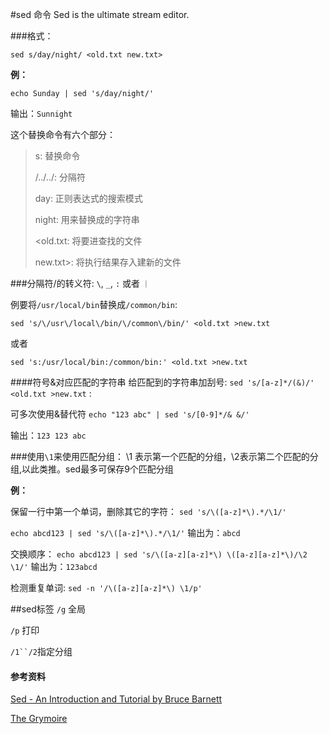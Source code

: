 #sed 命令
Sed is the ultimate stream editor.

###格式：

`sed s/day/night/ <old.txt new.txt>`

**例：**

`echo Sunday | sed 's/day/night/'`

输出：`Sunnight`

这个替换命令有六个部分：
>s:	替换命令
>
>/../../:	分隔符
>
>day: 	正则表达式的搜索模式
>
>night:	用来替换成的字符串
>
><old.txt:	将要进查找的文件
>
>new.txt>:	将执行结果存入建新的文件

###分隔符/的转义符: `\`, `_`, `:` 或者 `｜`

例要将`/usr/local/bin`替换成`/common/bin`:

`sed 's/\/usr\/local\/bin/\/common\/bin/' <old.txt >new.txt`

或者

`sed 's:/usr/local/bin:/common/bin:' <old.txt >new.txt`

####符号&对应匹配的字符串
给匹配到的字符串加刮号:
`sed 's/[a-z]*/(&)/' <old.txt >new.txt` :

可多次使用&替代符
`echo "123 abc" | sed 's/[0-9]*/& &/'`

输出：`123 123 abc`

###使用`\1`来使用匹配分组：
\1 表示第一个匹配的分组，\2表示第二个匹配的分组,以此类推。sed最多可保存9个匹配分组

**例：**

保留一行中第一个单词，删除其它的字符：
`sed 's/\([a-z]*\).*/\1/'`

`echo abcd123 | sed 's/\([a-z]*\).*/\1/'`
输出为：`abcd`

交换顺序：
`echo abcd123 | sed 's/\([a-z][a-z]*\) \([a-z][a-z]*\)/\2 \1/'`
输出为：`123abcd`

检测重复单词:
`sed -n '/\([a-z][a-z]*\) \1/p'`

##sed标签
`/g` 全局

`/p` 打印

`/1``/2`指定分组

#### 参考资料
[Sed - An Introduction and Tutorial by Bruce Barnett](https://www.grymoire.com/Unix/Sed.html#uh-0)

[The Grymoire](https://www.grymoire.com/index.html)



